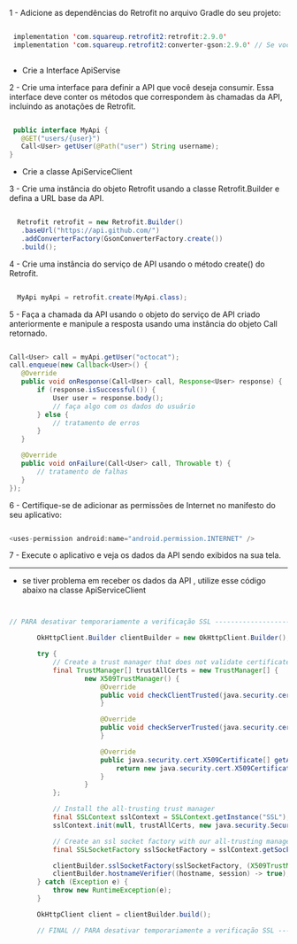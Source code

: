


1 - Adicione as dependências do Retrofit no arquivo Gradle do seu projeto:

 ```java
 
  implementation 'com.squareup.retrofit2:retrofit:2.9.0'
  implementation 'com.squareup.retrofit2:converter-gson:2.9.0' // Se você quiser usar Gson como conversor de JSON
  
 ```
 
 * Crie a Interface ApiServise
 
 2 - Crie uma interface para definir a API que você deseja consumir. Essa interface deve conter os métodos que correspondem às chamadas da API, incluindo as anotações de Retrofit.
 
 ```java
 
  public interface MyApi {
    @GET("users/{user}")
    Call<User> getUser(@Path("user") String username);
 }

 ```
 
 * Crie a classe ApiServiceClient 
 
 3 - Crie uma instância do objeto Retrofit usando a classe Retrofit.Builder e defina a URL base da API.
 
 ```java
 
   Retrofit retrofit = new Retrofit.Builder()
    .baseUrl("https://api.github.com/")
    .addConverterFactory(GsonConverterFactory.create())
    .build();
 ```
 
 4 - Crie uma instância do serviço de API usando o método create() do Retrofit.
 
 ```java
 
   MyApi myApi = retrofit.create(MyApi.class);

 ```
 
 5 - Faça a chamada da API usando o objeto do serviço de API criado anteriormente e manipule a resposta usando uma instância do objeto Call<T> retornado.
 
 ```java
 
 Call<User> call = myApi.getUser("octocat");
call.enqueue(new Callback<User>() {
    @Override
    public void onResponse(Call<User> call, Response<User> response) {
        if (response.isSuccessful()) {
            User user = response.body();
            // faça algo com os dados do usuário
        } else {
            // tratamento de erros
        }
    }

    @Override
    public void onFailure(Call<User> call, Throwable t) {
        // tratamento de falhas
    }
});

 ```
 
 6 - Certifique-se de adicionar as permissões de Internet no manifesto do seu aplicativo:
 
 ```java
 
 <uses-permission android:name="android.permission.INTERNET" />

 ```
 
 7 - Execute o aplicativo e veja os dados da API sendo exibidos na sua tela.
 
 
 -----------------------------------------------------
 
 * se tiver problema em receber os dados da API , utilize esse código abaixo na classe ApiServiceClient
 
 ```java
 
 
 // PARA desativar temporariamente a verificação SSL ------------------------------------------------

        OkHttpClient.Builder clientBuilder = new OkHttpClient.Builder();

        try {
            // Create a trust manager that does not validate certificate chains
            final TrustManager[] trustAllCerts = new TrustManager[] {
                    new X509TrustManager() {
                        @Override
                        public void checkClientTrusted(java.security.cert.X509Certificate[] chain, String authType) throws CertificateException {
                        }

                        @Override
                        public void checkServerTrusted(java.security.cert.X509Certificate[] chain, String authType) throws CertificateException {
                        }

                        @Override
                        public java.security.cert.X509Certificate[] getAcceptedIssuers() {
                            return new java.security.cert.X509Certificate[]{};
                        }
                    }
            };

            // Install the all-trusting trust manager
            final SSLContext sslContext = SSLContext.getInstance("SSL");
            sslContext.init(null, trustAllCerts, new java.security.SecureRandom());

            // Create an ssl socket factory with our all-trusting manager
            final SSLSocketFactory sslSocketFactory = sslContext.getSocketFactory();

            clientBuilder.sslSocketFactory(sslSocketFactory, (X509TrustManager)trustAllCerts[0]);
            clientBuilder.hostnameVerifier((hostname, session) -> true);
        } catch (Exception e) {
            throw new RuntimeException(e);
        }

        OkHttpClient client = clientBuilder.build();

        // FINAL // PARA desativar temporariamente a verificação SSL ---------------------------------------
 
 
 
 ```
 
 
 
 
 
 
 
 
 
 
 
 
 
